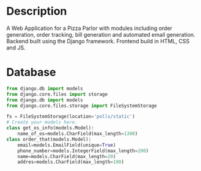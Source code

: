 # Description
A Web Application for a Pizza Parlor with modules including order generation, order tracking, bill generation and automated email generation. Backend built using the Django framework. Frontend build in HTML, CSS and JS.

# Database
```python
from django.db import models
from django.core.files import storage
from django.db import models
from django.core.files.storage import FileSystemStorage

fs = FileSystemStorage(location='polls/static')
# Create your models here.
class get_os_info(models.Model):
    name_of_os=models.CharField(max_length=1300)
class order_that(models.Model):
    email=models.EmailField(unique=True)
    phone_number=models.IntegerField(max_length=200)
    name=models.CharField(max_length=20)
    addres=models.CharField(max_length=100)
```



